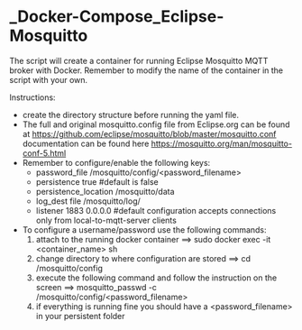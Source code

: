 # _Docker-Compose_Eclipse-Mosquitto
The script will create a container for running Eclipse Mosquitto MQTT broker with Docker. Remember to modify the name of the container in the script with your own.

Instructions:
 - create the directory structure before running the yaml file.
 - The full and original mosquitto.config file from Eclipse.org can be found at https://github.com/eclipse/mosquitto/blob/master/mosquitto.conf
   documentation can be found here https://mosquitto.org/man/mosquitto-conf-5.html
 - Remember to configure/enable the following keys:
    - password_file /mosquitto/config/<password_filename>
    - persistence true #default is false
    - persistence_location /mosquitto/data
    - log_dest file /mosquitto/log/<filename>
    - listener 1883 0.0.0.0 #default configuration accepts connections only from local-to-mqtt-server clients
 - To configure a username/password use the following commands:
    1) attach to the running docker container ==> sudo docker exec -it <container_name> sh
    2) change directory to where configuration are stored ==> cd /mosquitto/config
    3) execute the following command and follow the instruction on the screen ==> mosquitto_passwd -c /mosquitto/config/<password_filename> <username>
    4) if everything is running fine you should have a <password_filename> in your persistent folder 
